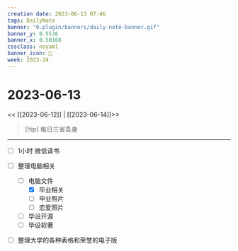 ```yaml
---
creation date: 2023-06-13 07:46
tags: DailyNote
banner: "0.plugin/banners/daily-note-banner.gif"
banner_y: 0.5536
banner_x: 0.50168
cssclass: noyaml
banner_icon: 💌
week: 2023-24
---
```


# 2023-06-13

<< [[2023-06-12]] | [[2023-06-14]]>>


> [!tip] 每日三省吾身
> 


---

- [ ] 1小时 微信读书


- [ ] 整理电脑相关
	- [ ] 电脑文件
		- [x] 毕业相关
		- [ ] 毕业照片
		- [ ] 恋爱照片
	- [ ] 毕设开源
	- [ ] 毕设软著

- [ ] 整理大学的各种表格和荣誉的电子版